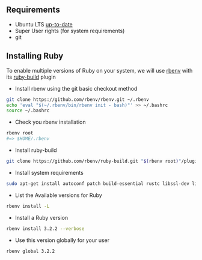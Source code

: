 ## Requirements

- Ubuntu LTS [up-to-date](/2023/11/09/keeping-ubuntu-up-to-date.html)
- Super User rights (for system requirements)
- git

## Installing Ruby

To enable multiple versions of Ruby on your system, we will use [rbenv](https://github.com/rbenv/rbenv) with its [ruby-build](https://github.com/rbenv/ruby-build) plugin

- Install rbenv using the git basic checkout method

```bash
git clone https://github.com/rbenv/rbenv.git ~/.rbenv
echo 'eval "$(~/.rbenv/bin/rbenv init - bash)"' >> ~/.bashrc
source ~/.bashrc
```

- Check you rbenv installation

```bash
rbenv root
#=> $HOME/.rbenv
```

- Install ruby-build

```bash
git clone https://github.com/rbenv/ruby-build.git "$(rbenv root)"/plugins/ruby-build
```

- Install system requirements

```bash
sudo apt-get install autoconf patch build-essential rustc libssl-dev libyaml-dev libreadline6-dev zlib1g-dev libgmp-dev libncurses5-dev libffi-dev libgdbm6 libgdbm-dev libdb-dev uuid-dev
```

- List the Available versions for Ruby

```bash
rbenv install -L
```

- Install a Ruby version

```bash
rbenv install 3.2.2 --verbose
```

- Use this version globally for your user

```bash
rbenv global 3.2.2
```
